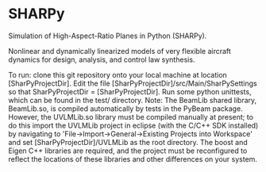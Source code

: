 SHARPy
======

Simulation of High-Aspect-Ratio Planes in Python (SHARPy).

Nonlinear and dynamically linearized models of very flexible aircraft dynamics for design, analysis, and control law synthesis.

To run: clone this git repository onto your local machine at location [SharPyProjectDir].
Edit the file [SharPyProjectDir]/src/Main/SharPySettings so that SharPyProjectDir = [SharPyProjectDir]. Run some python unittests, which can be found in the test/ directory. Note: The BeamLib shared library, BeamLib.so, is compiled automatically by tests in the PyBeam package. However, the UVLMLib.so library must be compiled manually at present; to do this import the UVLMLib project in eclipse (with the C/C++ SDK installed) by navigating to 'File->Import->General->Existing Projects into Workspace' and set [SharPyProjectDir]/UVLMLib as the root directory. The boost and Eigen C++ libraries are required, and the project must be reconfigured to reflect the locations of these libraries and other differences on your system.
